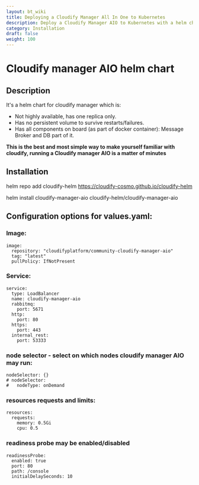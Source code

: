 ```yaml
---
layout: bt_wiki
title: Deploying a Cloudify Manager All In One to Kubernetes
description: Deploy a Cloudify Manager AIO to Kubernetes with a helm chart.
category: Installation
draft: false
weight: 100
---
```

# Cloudify manager AIO helm chart

## Description

It's a helm chart for cloudify manager which is:

* Not highly available, has one replica only.
* Has no persistent volume to survive restarts/failures.
* Has all components on board (as part of docker container): Message Broker and DB part of it.

**This is the best and most simple way to make yourself familiar with cloudify, running a Cloudify manager AIO is a matter of minutes**


## Installation

helm repo add cloudify-helm https://cloudify-cosmo.github.io/cloudify-helm

helm install cloudify-manager-aio cloudify-helm/cloudify-manager-aio


## Configuration options for values.yaml:

### Image:

```
image:
  repository: "cloudifyplatform/community-cloudify-manager-aio"
  tag: "latest"
  pullPolicy: IfNotPresent
```

### Service:

```
service:
  type: LoadBalancer
  name: cloudify-manager-aio
  rabbitmq:
    port: 5671
  http:
    port: 80
  https:
    port: 443
  internal_rest:
    port: 53333
```

### node selector - select on which nodes cloudify manager AIO may run:

```
nodeSelector: {}
# nodeSelector:
#   nodeType: onDemand 
```


### resources requests and limits:
```
resources:
  requests:
    memory: 0.5Gi
    cpu: 0.5
```

### readiness probe may be enabled/disabled
```
readinessProbe:
  enabled: true
  port: 80
  path: /console
  initialDelaySeconds: 10
```


